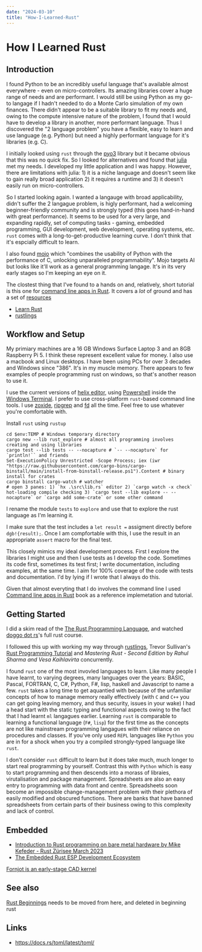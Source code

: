 ```yaml
---
date: "2024-03-10"
title: "How-I-Learned-Rust"
---
```

<!-- markdownlint-disable MD025 -->
# How I Learned Rust
<!-- markdownlint-enable MD025 -->

## Introduction

I found Python to be an incredibly useful language that's available almost everywhere - even on micro-controllers. Its amazing libraries cover a huge range of needs and are performant. I would still be using Python as my go-to langage if I hadn't needed to do a Monte Carlo simulation of my own finances. There didn't appear to be a suitable library to fit my needs and, owing to the compute intensive nature of the problem, I found that I would have to develop a library in another, more performant language. Thus I discovered the "2 language problem" you have a flexible, easy to learn and use language (e.g. Python) but need a highly performant language for it's libraries (e.g. C).

I initially looked using `rust` through the [pyo3](https://github.com/PyO3/pyo3) library but it became obvious that this was no quick fix. So I looked for alternatives and found that [julia](https://julialang.org/) met my needs. I developed my little application and I was happy. However, there are limitations with julia: 1) it is a niche language and doesn't seem like to gain really broad application 2) it requires a runtime and 3) it doesn't easily run on micro-controllers.

So I started looking again. I wanted a langauge with broad applicability, didn't suffer the 2 langague problem, is higly performant, had a welcoming beginner-friendly community and is strongly typed (this goes hand-in-hand with great performance). It seems to be used for a very large, and expanding rapidly, set of computing tasks - gaming, embedded programming, GUI development, web development, operating systems, etc. `rust` comes with a long-to-get-productive learning curve. I don't think that it's espcially difficult to learn.

I also found [mojo](https://www.modular.com/max/mojo) which "combines the usability of Python with the performance of C, unlocking unparalleled programmability". Mojo targets AI but looks like it'll work as a general programming langage. It's in its very early stages so I'm keeping an eye on it.

The clostest thing that I've found to a hands on and, relatively, short tutorial is this one for [command line apps in Rust](https://rust-cli.github.io/book/index.html). It covers a *lot* of ground and has a set of [resources](https://rust-cli.github.io/book/resources/index.html)

* [Learn Rust](https://www.rust-lang.org/learn)
* [rustlings](https://rustlings.cool/)

## Workflow and Setup

My primiary machines are a 16 GB Windows Surface Laptop 3 and an 8GB Raspberry Pi 5. I think these represent excellent value for money. I also use a macbook and Linux desktops. I have been using PCs for over 3 decades and Windows since "386". It's in my muscle memory. There appears to few examples of people programming rust on windows, so that's another reason to use it. 

I use the current versions of [helix editor](https://helix-editor.com/), using [Powershell](https://learn.microsoft.com/en-us/powershell/scripting/install/installing-powershell-on-windows?view=powershell-7.4) inside the [Windows Terminal](https://github.com/microsoft/terminal). I prefer to use cross-platform `rust`-based command line tools. I use [zoxide](https://github.com/ajeetdsouza/zoxide), [ripgrep](https://github.com/BurntSushi/ripgrep) and [fd](https://github.com/sharkdp/fd) all the time. Feel free to use whatever you're comfortable with.

Install `rust` using `rustup`

```PowerhShell
cd $env:TEMP # Windows temporary directory
cargo new --lib rust_explore # almost all programming involves creating and using libraries
cargo test --lib tests -- --nocapture # `-- --nocapture` for `println!`` and friends
Set-ExecutionPolicy Unrestricted -Scope Process; iex (iwr "https://raw.githubusercontent.com/cargo-bins/cargo-binstall/main/install-from-binstall-release.ps1").Content # binary install for crates
cargo binstall cargo-watch # watcher
# open 3 panes: 1) `hx .\src\lib.rs` editor 2) `cargo watch -x check` hot-loading compile checking 3) `cargo test --lib explore -- --nocapture` or `cargo add some-crate` or some other command
```

I rename the module `tests` to `explore` and use that to explore the rust language as I'm learning it. 

I make sure that the test includes a `let result =` assigment directly before `dgb!{result);`. Once I am compfortable with this, I use the result in an appropriate `assert` macro for the final test.

This closely mimics my ideal development process. First I explore the libraries I might use and then I use tests as I develop the code. Sometimes its code first, sometimes its test first; I write documentation, including examples, at the same time. I aim for 100% coverage of the code with tests and documentation. I'd by lying if I wrote that I always do this.

Given that almost everyting that I do involves the command line I used [Command line apps in Rust](https://rust-cli.github.io/book/index.html) book as a reference implemetation and tutorial.

## Getting Started

I did a skim read of the [The Rust Programming Language](https://doc.rust-lang.org/stable/book/title-page.html), and watched [doggo dot rs](https://www.youtube.com/@doggodotrs)'s full rust course.

I followed this up with working my way through [rustlings](https://github.com/rust-lang/rustlings), Trevor Sullivan's [Rust Programming Tutorial](https://youtube.com/playlist?list=PLDbRgZ0OOEpUkWDGqp91ODn0dk7LPBAUL&si=sMPsWPC0eELRTf_5) and *Mastering Rust - Second Edition*
by *Rahul Sharma and Vesa Kaihlavirta* concurrently.

I found `rust` one of the most invovled languages to learn. Like many people I have learnt, to varying degrees, many languages over the years: BASIC, Pascal, FORTRAN, C, C#, Python, F#, lisp, haskell and Javascript to name a few. `rust` takes a long time to get aquantied with because of the unfamiliar concepts of how to manage memory really effectively (with `C` and `C++` you can get going leaving memory, and thus security, issues in your wake) I had a head start with the static typing and functional aspects owing to the fact that I had learnt `ml` langagues earlier. Learning `rust` is comparable to learning a functional language (`F#`, `lisp`) for the first time as the concepts are not like mainstream programming langagues with their reliance on procedures and classes. If you've only used `REPL` languages like `Python` you are in for a shock when you try a compiled strongly-typed language like `rust`.

I don't consider `rust` difficult to learn but it does take much, much longer to start real programming by yourself. Contrast this with `Python` which is easy to start programming and then descends into a morass of libraies, virutalisation and package management. Spreadsheets are also an easy entry to programming with data front and centre. Spreadsheets soon become an impossible change-management problem with their plethora of easily modified and obscured functions. There are banks that have banned spreadsheets from certain parts of their business owing to this complexity and lack of control.

## Embedded

* [Introduction to Rust programming on bare metal hardware by Mike Kefeder - Rust Zürisee March 2023](https://www.youtube.com/watch?v=KECu_piSM5s)
* [The Embedded Rust ESP Development Ecosystem](https://dev.to/apollolabsbin/embedded-rust-the-esp-development-ecosystem-5478)

[Fornjot is an early-stage CAD kernel](https://github.com/hannobraun/fornjot)

## See also

[Rust Beginnings](rust\2023-03-16-Rust-Beginnings.md) needs to be moved from here, and deleted in beginning rust

## Links

<!-- markdownlint-disable MD034 -->
* https://docs.rs/toml/latest/toml/
<!-- markdownlint-enable MD034 -->
